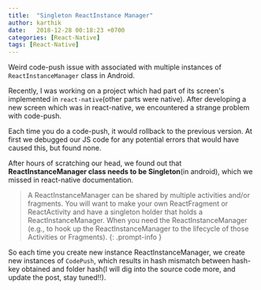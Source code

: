 ```yaml
---
title:  "Singleton ReactInstance Manager"
author: karthik
date:   2018-12-28 00:18:23 +0700
categories: [React-Native]
tags: [React-Native]
---
```


Weird code-push issue with associated with multiple instances of `ReactInstanceManager` class in Android.

Recently, I was working on a project which had part of its screen's implemented in `react-native`(other parts were native). After developing a new screen which was in react-native, we encountered a strange problem with code-push.

Each time you do a code-push, it would rollback to the previous version. At first we debugged our JS code for any potential errors that would have caused this, but found none.

After hours of scratching our head, we found out that **ReactInstanceManager class needs to be Singleton**(in android), which we missed in react-native documentation.

>A ReactInstanceManager can be shared by multiple activities and/or fragments. You will want to make your own ReactFragment or ReactActivity and have a singleton holder that holds a ReactInstanceManager. When you need the ReactInstanceManager (e.g., to hook up the ReactInstanceManager to the lifecycle of those Activities or Fragments).
{: .prompt-info }

So each time you create new instance ReactInstanceManager, we create new instances of `CodePush`, which results in hash mismatch between hash-key obtained and folder hash(I will dig into the source code more, and update the post, stay tuned!!).

